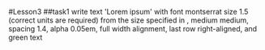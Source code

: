 #Lesson3
##task1
write text 'Lorem ipsum' with font montserrat
size 1.5 (correct units are required) from the size specified in <html>, medium medium, spacing 1.4, alpha 0.05em, full width alignment, last row right-aligned, and green text